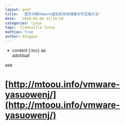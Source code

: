 ```yaml
---
layout: post
title:  '图文详解Vmware虚拟机系统镜像文件压缩方法'
date:   2018-02-04 11:14:54
categories: linux
tags:  Clonezilla linux
mathjax: true
author: dingyun
---
```

* content
{:toc}
aa  
adsfdsaf

aaa

# [http://mtoou.info/vmware-yasuowenj/](http://mtoou.info/vmware-yasuowenj/)
